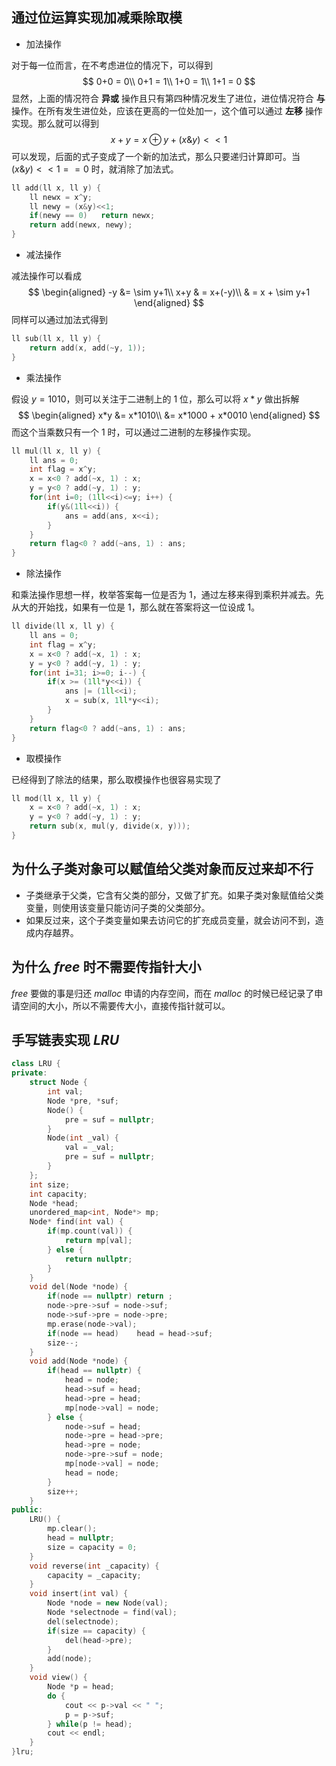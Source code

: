 ## 通过位运算实现加减乘除取模
- 加法操作

对于每一位而言，在不考虑进位的情况下，可以得到
$$
    0+0 = 0\\
    0+1 = 1\\
    1+0 = 1\\
    1+1 = 0
$$
显然，上面的情况符合 **异或** 操作且只有第四种情况发生了进位，进位情况符合 **与** 操作。在所有发生进位处，应该在更高的一位处加一，这个值可以通过 **左移** 操作实现。那么就可以得到
$$
    x+y = x \oplus y + (x \& y)<<1
$$
可以发现，后面的式子变成了一个新的加法式，那么只要递归计算即可。当 $(x \& y)<<1 == 0$ 时，就消除了加法式。
```cpp
ll add(ll x, ll y) {
	ll newx = x^y;
	ll newy = (x&y)<<1;
	if(newy == 0)	return newx;
	return add(newx, newy);
}
```

- 减法操作

减法操作可以看成 
$$
\begin{aligned}
    -y &= \sim y+1\\
    x+y & = x+(-y)\\
        & = x + \sim y+1
\end{aligned}
$$
同样可以通过加法式得到
```cpp
ll sub(ll x, ll y) {
	return add(x, add(~y, 1));
}
```

- 乘法操作

假设 $y=1010$，则可以关注于二进制上的 $1$ 位，那么可以将 $x*y$ 做出拆解
$$
\begin{aligned}
    x*y &= x*1010\\
        &= x*1000 + x*0010    
\end{aligned}
$$
而这个当乘数只有一个 $1$ 时，可以通过二进制的左移操作实现。
```cpp
ll mul(ll x, ll y) {
	ll ans = 0;
	int flag = x^y;
	x = x<0 ? add(~x, 1) : x;
	y = y<0 ? add(~y, 1) : y;
	for(int i=0; (1ll<<i)<=y; i++) {
		if(y&(1ll<<i)) {
			ans = add(ans, x<<i);
		}
	}
	return flag<0 ? add(~ans, 1) : ans;
}
```

- 除法操作

和乘法操作思想一样，枚举答案每一位是否为 $1$，通过左移来得到乘积并减去。先从大的开始找，如果有一位是 $1$，那么就在答案将这一位设成 $1$。
```cpp
ll divide(ll x, ll y) {
	ll ans = 0;
	int flag = x^y;
	x = x<0 ? add(~x, 1) : x;
	y = y<0 ? add(~y, 1) : y;
	for(int i=31; i>=0; i--) {
		if(x >= (1ll*y<<i)) {
			ans |= (1ll<<i);
			x = sub(x, 1ll*y<<i);
		}
	}
	return flag<0 ? add(~ans, 1) : ans;
}
```

- 取模操作

已经得到了除法的结果，那么取模操作也很容易实现了
```cpp
ll mod(ll x, ll y) {
	x = x<0 ? add(~x, 1) : x;
	y = y<0 ? add(~y, 1) : y;
	return sub(x, mul(y, divide(x, y)));
}
```

## 为什么子类对象可以赋值给父类对象而反过来却不行
- 子类继承于父类，它含有父类的部分，又做了扩充。如果子类对象赋值给父类变量，则使用该变量只能访问子类的父类部分。
- 如果反过来，这个子类变量如果去访问它的扩充成员变量，就会访问不到，造成内存越界。

## 为什么 $free$ 时不需要传指针大小
$free$ 要做的事是归还 $malloc$ 申请的内存空间，而在 $malloc$ 的时候已经记录了申请空间的大小，所以不需要传大小，直接传指针就可以。

## 手写链表实现 $LRU$
```cpp
class LRU {
private:
	struct Node {
		int val;
		Node *pre, *suf;
		Node() {
			pre = suf = nullptr;
		}
		Node(int _val) {
			val = _val;
			pre = suf = nullptr;
		}
	};
	int size;
	int capacity;
	Node *head;
	unordered_map<int, Node*> mp;
	Node* find(int val) {
		if(mp.count(val)) {
			return mp[val];
		} else {
			return nullptr;
		}
	}
	void del(Node *node) {
		if(node == nullptr)	return ;
		node->pre->suf = node->suf;
		node->suf->pre = node->pre;
		mp.erase(node->val);
		if(node == head)	head = head->suf;
		size--;
	}
	void add(Node *node) {
		if(head == nullptr) {
			head = node;
			head->suf = head;
			head->pre = head;
			mp[node->val] = node;
		} else {
			node->suf = head;
			node->pre = head->pre;
			head->pre = node;
			node->pre->suf = node;
			mp[node->val] = node;
			head = node;
		}
		size++;
	}
public:
	LRU() {
		mp.clear();
		head = nullptr;
		size = capacity = 0;
	}
	void reverse(int _capacity) {
		capacity = _capacity;
	}
	void insert(int val) {
		Node *node = new Node(val);
		Node *selectnode = find(val);
		del(selectnode);
		if(size == capacity) {
			del(head->pre);
		}
		add(node);
	}
	void view() {
		Node *p = head;
		do {
			cout << p->val << " ";
			p = p->suf;
		} while(p != head);
		cout << endl;
	}
}lru;
```